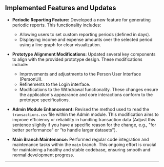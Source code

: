 ## Implemented Features and Updates

* **Periodic Reporting Feature:** Developed a new feature for generating periodic reports. This functionality includes:
    * Allowing users to set custom reporting periods (defined in days).
    * Displaying income and expense amounts over the selected period using a line graph for clear visualization.

* **Prototype Alignment Modifications:** Updated several key components to align with the provided prototype design. These modifications include:
    * Improvements and adjustments to the Person User Interface (PersonUI).
    * Refinements to the Login interface.
    * Modifications to the Withdrawal functionality.
    These changes ensure the application's appearance and core interactions conform to the prototype specifications.

* **Admin Module Enhancement:** Revised the method used to read the `transactions.csv` file within the Admin module. This modification aims to improve efficiency or reliability in handling transaction data (Adjust this sentence slightly if you have a specific reason for the change, e.g., "for better performance" or "to handle larger datasets").

* **Main Branch Maintenance:** Performed regular code integration and maintenance tasks within the `main` branch. This ongoing effort is crucial for maintaining a healthy and stable codebase, ensuring smooth and normal development progress.

---
